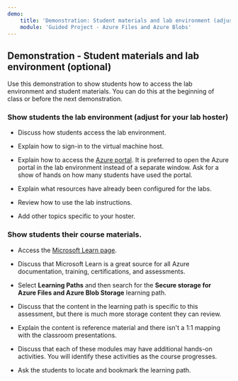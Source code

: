 ```yaml
---
demo:
    title: 'Demonstration: Student materials and lab environment (adjust)'
    module: 'Guided Project - Azure Files and Azure Blobs'
---
```

## Demonstration - Student materials and lab environment (optional)

Use this demonstration to show students how to access the lab environment and student materials. You can do this at the beginning of class or before the next demonstration. 

### Show students the lab environment (adjust for your lab hoster)

- Discuss how students access the lab environment. 

- Explain how to sign-in to the virtual machine host.

- Explain how to access the [Azure portal](https://portal.azure.com). It is preferred to open the Azure portal in the lab environment instead of a separate window. Ask for a show of hands on how many students have used the portal. 

- Explain what resources have already been configured for the labs.

- Review how to use the lab instructions. 

- Add other topics specific to your hoster. 

### Show students their course materials.

- Access the [Microsoft Learn page](https://learn.microsoft.com).

- Discuss that Microsoft Learn is a great source for all Azure documentation, training, certifications, and assessments. 

- Select **Learning Paths** and then search for the **Secure storage for Azure Files and Azure Blob Storage** learning path.

- Discuss that the content in the learning path is specific to this assessment, but there is much more storage content they can review.

- Explain the content is reference material and there isn't a 1:1 mapping with the classroom presentations.

- Discuss that each of these modules may have additional hands-on activities. You will identify these activities as the course progresses. 

- Ask the students to locate and bookmark the learning path.

 
